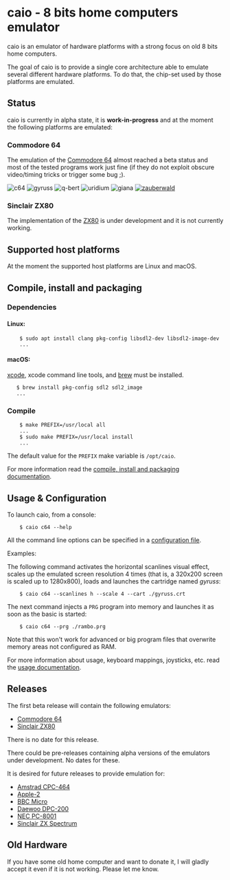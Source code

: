 # caio - 8 bits home computers emulator

caio is an emulator of hardware platforms with a strong focus on old 8 bits
home computers.

The goal of caio is to provide a single core architecture able to emulate
several different hardware platforms. To do that, the chip-set used by those
platforms are emulated.


## Status

caio is currently in alpha state, it is **work-in-progress** and at the
moment the following platforms are emulated:

### Commodore 64

The emulation of the [Commodore 64](https://en.wikipedia.org/wiki/Commodore_64)
almost reached a beta status and most of the tested programs work just fine
(if they do not exploit obscure video/timing tricks or trigger some bug ;).

![c64](images/c64.gif "caio c64")
![gyruss](images/gyruss.gif "Gyruss")
![q-bert](images/q-bert.gif "Q*Bert")
![uridium](images/uridium.gif "Uridium")
![giana](images/giana.gif "Great Giana Sisters")
[![zauberwald](images/zauberwald.png "Zauberwald")](https://csdb.dk/release/?id=188005)

### Sinclair ZX80

The implementation of the [ZX80](https://en.wikipedia.org/wiki/ZX80) is under
development and it is not currently working.


## Supported host platforms

At the moment the supported host platforms are Linux and macOS.


## Compile, install and packaging

### Dependencies

#### Linux:

```
    $ sudo apt install clang pkg-config libsdl2-dev libsdl2-image-dev
    ...
```

#### macOS:

[xcode](https://developer.apple.com/xcode), xcode command line tools, and
[brew](https://brew.sh) must be installed.

```
   $ brew install pkg-config sdl2 sdl2_image
   ...
```

### Compile

```
    $ make PREFIX=/usr/local all
    ...
    $ sudo make PREFIX=/usr/local install
    ...
```

The default value for the `PREFIX` make variable is `/opt/caio`.

For more information read the
[compile, install and packaging documentation](doc/compile.md).


## Usage & Configuration

To launch caio, from a console:
```
    $ caio c64 --help
```

All the command line options can be specified in a
[configuration file](src/main/caio.conf).

Examples:

The following command activates the horizontal scanlines visual effect, scales
up the emulated screen resolution 4 times (that is, a 320x200 screen is scaled
up to 1280x800), loads and launches the cartridge named *gyruss*:

```
    $ caio c64 --scanlines h --scale 4 --cart ./gyruss.crt
```

The next command injects a `PRG` program into memory and launches it as soon
as the basic is started:

```
    $ caio c64 --prg ./rambo.prg
```

Note that this won't work for advanced or big program files that overwrite
memory areas not configured as RAM.

For more information about usage, keyboard mappings, joysticks, etc. read the
[usage documentation](doc/usage.md).


## Releases

The first beta release will contain the following emulators:

* [Commodore 64](https://en.wikipedia.org/wiki/Commodore_64)
* [Sinclair ZX80](https://en.wikipedia.org/wiki/ZX80)

There is no date for this release.

There could be pre-releases containing alpha versions of the emulators under
development. No dates for these.

It is desired for future releases to provide emulation for:

* [Amstrad CPC-464](https://en.wikipedia.org/wiki/Amstrad_CPC_464)
* [Apple-2](https://en.wikipedia.org/wiki/Apple_II)
* [BBC Micro](https://en.wikipedia.org/wiki/BBC_Micro)
* [Daewoo DPC-200](https://www.msx.org/wiki/Daewoo_DPC-200)
* [NEC PC-8001](https://en.wikipedia.org/wiki/PC-8000_series#PC-8001)
* [Sinclair ZX Spectrum](https://en.wikipedia.org/wiki/ZX_Spectrum)


## Old Hardware

If you have some old home computer and want to donate it, I will gladly accept
it even if it is not working. Please let me know.

